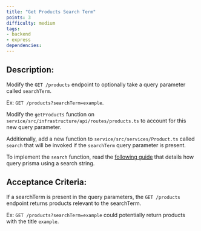 ```yaml
---
title: "Get Products Search Term"
points: 3
difficulty: medium
tags: 
- backend
- express
dependencies:
---
```


## Description:

Modify the `GET /products` endpoint to optionally take a query parameter called `searchTerm`. 

Ex: `GET /products?searchTerm=example`.

Modify the `getProducts` function on `service/src/infrastructure/api/routes/products.ts` to account for this new query parameter.

Additionally, add a new function to `service/src/services/Product.ts` called `search` that will be invoked if the `searchTerm` query parameter is present.

To implement the `search` function, read the [following guide](https://www.prisma.io/docs/concepts/components/prisma-client/full-text-search#enabling-full-text-search) that details how query prisma using a search string.

## Acceptance Criteria:

If a searchTerm is present in the query parameters, the `GET /products` endpoint returns products relevant to the searchTerm.

Ex: `GET /products?searchTerm=example` could potentially return products with the title `example`.